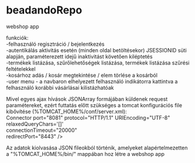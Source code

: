 # beadandoRepo
webshop app

funkciók:<br>
-felhasználó regisztráció / bejelentkezés<br>
-autentikálás aktivitás esetén (minden oldal betöltésekor) JSESSIONID süti alapján, paraméterezett idejű inaktivitást követően kiléptetés<br>
-termékek listázása, szűrőlehetőségek listázása, termékek listázása szűrési feltételekkel<br>
-kosárhoz adás / kosár megtekintése / elem törlése a kosárból<br>
-user menu - a navbaron elhelyezett felhasználó indikátorra kattintva a felhasználó korábbi vásárlásai kilistázhatóak<br>

Mivel egyes ajax hívások JSONArray formájában küldenek request paramétereket, ezért futtatás előtt szükséges a tomcat konfigurációs file kibővítése (%TOMCAT_HOME%/conf/server.xml):<br>
Connector port="8081" protocol="HTTP/1.1" URIEncoding="UTF-8" relaxedQueryChars='[]'<br>
               connectionTimeout="20000"<br>
               redirectPort="8443" /><br>
               
Az adatok kiolvasása JSON fileokból történik, amelyeket alapértelmezetten a "%TOMCAT_HOME%/bin/" mappában hoz létre a webshop app<br>
